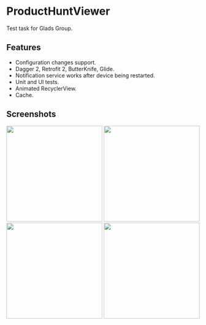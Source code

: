 # ProductHuntViewer
Test task for Glads Group.
## Features
* Configuration changes support.
* Dagger 2, Retrofit 2, ButterKnife, Glide.
* Notification service works after device being restarted.
* Unit and UI tests.
* Animated RecyclerView.
* Cache.
## Screenshots
<img src="http://puu.sh/uFpVa/4732436e53.png" width="250"/>
<img src="http://puu.sh/uFqhb/3510c58fed.png" width="250"/>
<img src="http://puu.sh/uFqiq/67296603f4.png" width="250"/>
<img src="http://puu.sh/uFHGP/e0b5c66c76.png" width="250"/>